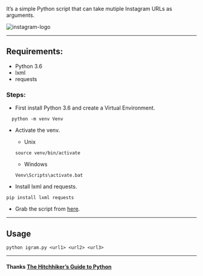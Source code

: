 It’s a simple Python script that can take mutiple Instagram URLs as arguments.

<img alt="instagram-logo" title="Instagram" src="https://firebasestorage.googleapis.com/v0/b/amalkarunarathna-353b0.appspot.com/o/thirdArticle%2FInstagram-logo.svg?alt=media&token=404c2ecc-c0d5-4fdf-bce2-a568d222086e#right">

---

## Requirements:

* Python 3.6
* lxml
* requests

### Steps:

* First install Python 3.6 and create a Virtual Environment.
```
  python -m venv Venv
```

* Activate the venv.

    + Unix
    ```
    source venv/bin/activate
    ```
    + Windows
    ```
    Venv\Scripts\activate.bat
    ```

* Install lxml and requests.
```
pip install lxml requests
```

* Grab the script from [here][igram].
 
---

## Usage

```
python igram.py <url1> <url2> <url3>
```

---

#### Thanks [The Hitchhiker’s Guide to Python][42]

[igram]: https://github.com/r3b311i0n/Instagram-Downloader "Instagram-Downloader Source"
[42]: http://docs.python-guide.org/en/latest "The Hitchhiker’s Guide to Python"